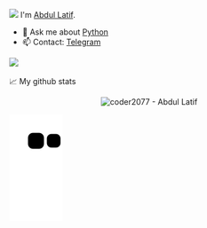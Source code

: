<img src="https://raw.githubusercontent.com/iampavangandhi/iampavangandhi/master/gifs/Hi.gif" width="30px"> I'm [Abdul Latif](https://www.instagram.com/thelatif_off).

- 💬 Ask me about [Python](https://www.python.org/)
- 📫 Contact: [Telegram](https://t.me/coder2077)

![](https://visitor-badge.glitch.me/badge?page_id=coder2077)

📈 My github stats

<p align="center"> <img src="https://github-readme-stats.vercel.app/api?username=coder2077&show_icons=true&theme=radical" alt="coder2077 -  Abdul Latif" />

![Snake animation](https://github.com/preethamb97/preethamb97/blob/output/github-contribution-grid-snake.svg)
